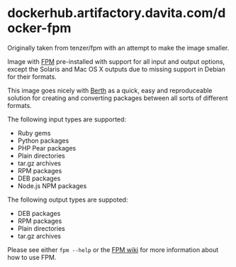 # dockerhub.artifactory.davita.com/docker-fpm

Originally taken from tenzer/fpm with an attempt to make the image smaller.

Image with [FPM](https://github.com/jordansissel/fpm) pre-installed with support for all input and output options, except the Solaris and Mac OS X outputs due to missing support in Debian for their formats.

This image goes nicely with [Berth](https://github.com/FalconSocial/berth) as a quick, easy and reproduceable solution for creating and converting packages between all sorts of different formats.

The following input types are supported:

- Ruby gems
- Python packages
- PHP Pear packages
- Plain directories
- tar.gz archives
- RPM packages
- DEB packages
- Node.js NPM packages

The following output types are suppoted:

- DEB packages
- RPM packages
- Plain directories
- tar.gz archives

Please see either `fpm --help` or the [FPM wiki](https://github.com/jordansissel/fpm/wiki#usage) for more information about how to use FPM.
